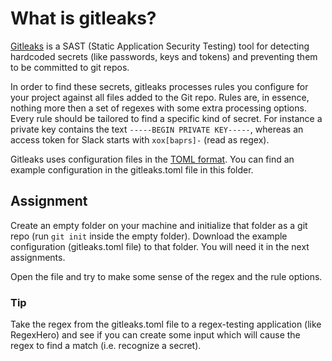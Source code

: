 # What is gitleaks?
[Gitleaks](https://github.com/zricethezav/gitleaks) is a SAST (Static Application Security Testing) tool for detecting hardcoded secrets (like passwords, keys and tokens) and preventing them to be committed to git repos.

In order to find these secrets, gitleaks processes rules you configure for your project against all files added to the Git repo.
Rules are, in essence, nothing more then a set of regexes with some extra processing options.
Every rule should be tailored to find a specific kind of secret.
For instance a private key contains the text `-----BEGIN PRIVATE KEY-----`, whereas an access token for Slack starts with `xox[baprs]-` (read as regex).

Gitleaks uses configuration files in the [TOML format](https://en.wikipedia.org/wiki/TOML). You can find an example configuration in the gitleaks.toml file in this folder.

## Assignment
Create an empty folder on your machine and initialize that folder as a git repo (run `git init` inside the empty folder). Download the example configuration (gitleaks.toml file) to that folder. You will need it in the next assignments.

Open the file and try to make some sense of the regex and the rule options.

### Tip
Take the regex from the gitleaks.toml file to a regex-testing application (like RegexHero) and see if you can create some input which will cause the regex to find a match (i.e. recognize a secret).
